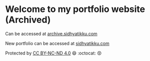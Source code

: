 # Welcome to my portfolio website (Archived)

Can be accessed at [archive.sidhyatikku.com](http://archive.sidhyatikku.com/)

New portfolio can be accessed at [sidhyatikku.com](https://sidhyatikku.com/)

Protected by [CC BY-NC-ND 4.0](https://creativecommons.org/licenses/by-nc-nd/4.0/deed.en) :smile: :octocat: :rage:
